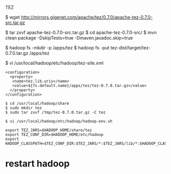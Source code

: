 TEZ

$ wget http://mirrors.gigenet.com/apache/tez/0.7.0/apache-tez-0.7.0-src.tar.gz

$ tar zxvf apache-tez-0.7.0-src.tar.gz
$ cd apache-tez-0.7.0-src/
$ mvn clean package -DskipTests=true -Dmaven.javadoc.skip=true

$ hadoop fs -mkdir -p /apps/tez
$ hadoop fs -put tez-dist/target/tez-0.7.0.tar.gz /apps/tez

$ vi /usr/local/hadoop/etc/hadoop/tez-site.xml
```
<configuration>
  <property>
   <name>tez.lib.uris</name>
   <value>${fs.default.name}/apps/tez/tez-0.7.0.tar.gz</value>
  </property>
</configuration>
```
```
$ cd /usr/local/hadoop/share
$ sudo mkdir tez
$ sudo tar zxvf /tmp/tez-0.7.0.tar.gz -C tez
```
```
$ vi /usr/local/hadoop/etc/hadoop/hadoop-env.sh
```
```
export TEZ_JARS=$HADOOP_HOME/share/tez
export TEZ_CONF_DIR=$HADOOP_HOME/etc/hadoop
export HADOOP_CLASSPATH=$TEZ_CONF_DIR:$TEZ_JARS/*:$TEZ_JARS/lib/*:$HADOOP_CLASSPATH
```
# restart hadoop
